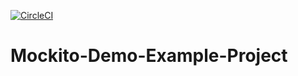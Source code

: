 [![CircleCI](https://dl.circleci.com/status-badge/img/gh/syedincharge/Mockito-Demo-Example/tree/master.svg?style=svg)](https://dl.circleci.com/status-badge/redirect/gh/syedincharge/Mockito-Demo-Example/tree/master)

# Mockito-Demo-Example-Project
